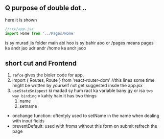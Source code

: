 ## Q purpose of double dot ..
here it is shown
```js
//src/app.jsx
import Home from '../Pages/Home' 
```
is sy murad jis folder main abi hoo is sy bahir aoo or /pages means pages ka andr jao udr andr /home ka andr jaoo




## short cut and Frontend 
1. `rafce` gives the bioler code for app. 
2. import { Routes, Route } from 'react-router-dom' //this lines some time might be written by yourself not get suggested insde the app.jsx
3. `useStateSnippest` ki madad sy hum ract ka variable bany gy or isa `two way binding` v kahty hain
    it has two things 
      1. name 
      2. setname 
  - onchange function: oftentyly used to setName in the name when dealing with inout fields 
   - preventDefault: used with froms without this form on submit refrech the page 


